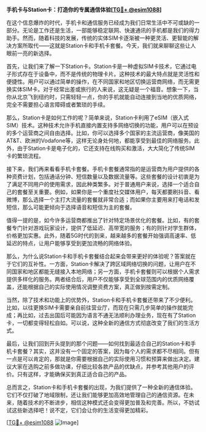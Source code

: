 **手机卡与Station卡：打造你的专属通信体验[[TG💪+ @esim1088](https://t.me/s/esim1088)]**

在这个信息爆炸的时代，手机卡和通信服务已经成为我们日常生活中不可或缺的一部分。无论是工作还是生活，一部能够稳定联网、快速通讯的手机都是我们的得力助手。然而，随着科技的发展，传统的实体SIM卡逐渐被一种更灵活、更智能的解决方案所取代——这就是Station卡和手机卡套餐。今天，我们就来聊聊这些让人眼前一亮的新选择。

首先，让我们来了解一下Station卡。Station卡是一种虚拟SIM卡技术，它通过电子形式存在于设备中，而不是传统的物理卡片。这种技术的最大特点就是灵活性和便捷性。用户可以通过简单的操作，在不同国家和地区切换运营商网络，而无需更换实体SIM卡。对于经常出差或旅行的人来说，这无疑是一个福音。想象一下，当你从北京飞到纽约时，只需轻轻一点，你的手机就能自动连接到当地的优质网络，完全不需要担心语言障碍或者繁琐的手续。

那么，Station卡是如何工作的呢？简单来说，Station卡利用了eSIM（嵌入式SIM）技术。这种技术允许手机直接内置支持多网络切换的功能，用户可以在预设的多个运营商之间自由选择。比如，你可以选择多个国家的主流运营商，像美国的AT&T、欧洲的Vodafone等，这样无论身处何地，都能享受到最佳的网络服务。此外，由于Station卡是电子化的，它还支持在线购买和激活，大大简化了传统SIM卡的繁琐流程。

接下来，我们再来看看手机卡套餐。手机卡套餐通常指的是运营商为用户提供的各种资费计划，包括通话分钟、短信数量以及数据流量等。这些套餐的设计初衷是为了满足不同用户的使用需求，因此种类繁多。对于普通用户来说，选择一个适合自己的套餐至关重要。例如，如果你是一个重度社交媒体用户，每天都要刷抖音、看微博，那么选择一个主打大流量的套餐就非常合适；而如果你主要用来打电话和发短信，那么可能更倾向于选择语音和短信为主的套餐。

值得一提的是，如今许多运营商都推出了针对特定场景优化的套餐。比如，有的套餐专门针对游戏玩家设计，提供了低延迟、高带宽的服务；有的则针对学生群体，价格更加实惠。此外，随着5G时代的到来，越来越多的套餐开始强调高速率、低延迟的特点，让用户能够享受到更加流畅的网络体验。

那么，为什么说Station卡和手机卡套餐结合起来会带来更好的体验呢？答案就在于它们的互补性。一方面，Station卡解决了跨区域网络切换的问题，让用户在不同国家和地区都能无缝接入本地网络；另一方面，手机卡套餐则可以根据个人需求提供多样化的服务。两者结合后，用户不仅能够享受到全球范围内的优质网络覆盖，还能根据自己的实际使用情况调整资费方案，真正做到按需定制。

当然，除了技术和功能上的优势外，Station卡和手机卡套餐还带来了不少便利。比如，以往更换SIM卡需要亲自前往营业厅，而现在只需几步简单的操作就能完成；再比如，过去出国后可能因为语言不通无法顺利办理业务，现在有了Station卡，一切都变得轻松自如。可以说，这种全新的通信方式彻底改变了我们的生活方式。

最后，让我们回到开头提到的那个问题——如何找到最适合自己的Station卡和手机卡套餐？其实，这并没有一个固定的答案，因为每个人的需求都不尽相同。但有一点是可以肯定的，那就是你需要根据自己的实际使用习惯和预算来做出决定。建议大家在选购之前多做功课，仔细比较各款产品的优缺点，并参考其他用户的评价。只有这样，才能确保买到真正适合自己的产品。

总而言之，Station卡和手机卡套餐的出现，为我们提供了一种全新的通信体验。它们不仅打破了地域限制，还让我们能够更加高效地管理自己的通信资源。在未来，随着技术的不断进步，相信这种模式还会变得更加普及和完善。所以，不妨试试这些新选择吧！说不定，它们会让你的生活变得更加精彩。

[[TG💪+ @esim1088](https://t.me/s/esim1088) ![Image](https://i.postimg.cc/4NQfJmqS/Snipaste-2025-05-13-00-14-12.png)]